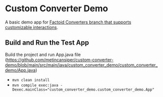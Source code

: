 # Custom Converter Demo

A basic demo app for [Factoid Converters branch that supports customizable interactions](https://github.com/PathwayCommons/factoid-converters/tree/custom_intn).

## Build and Run the Test App 

Build the project and run App.java file (https://github.com/metincansiper/custom-converter-demo/blob/main/src/main/java/custom_converter_demo/custom_converter_demo/App.java)

- ``mvn clean install``
- ``mvn compile exec:java -Dexec.mainClass="custom_converter_demo.custom_converter_demo.App"``
